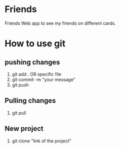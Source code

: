 # Friends

Friends Web app to see my friends on different cards.

# How to use git
## pushing changes

1. git add . OR specific file
2. git commit -m "your message"
3. git push 

## Pulling changes
1. git pull

## New project

1. git clone "link of the project"
